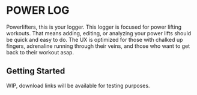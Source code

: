 # POWER LOG

Powerlifters, this is your logger.
This logger is focused for power lifting workouts. That means adding, editing, or analyzing your power lifts should be quick and easy to do. The UX is optimized for those with chalked up fingers, adrenaline running through their veins, and those who want to get back to their workout asap.

## Getting Started

WIP, download links will be available for testing purposes.
